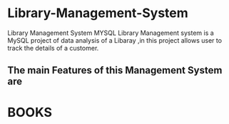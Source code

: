 # Library-Management-System
Library Management System MYSQL
Library Management system is a MySQL project of data analysis of a Libaray ,in this project allows user to track the details of a customer.
## The main Features of this Management System are 
# BOOKS
